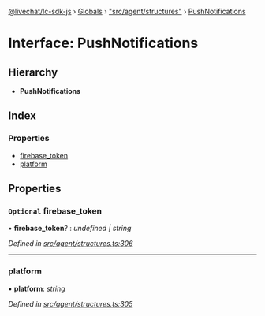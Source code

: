 [@livechat/lc-sdk-js](../README.md) › [Globals](../globals.md) › ["src/agent/structures"](../modules/_src_agent_structures_.md) › [PushNotifications](_src_agent_structures_.pushnotifications.md)

# Interface: PushNotifications

## Hierarchy

* **PushNotifications**

## Index

### Properties

* [firebase_token](_src_agent_structures_.pushnotifications.md#optional-firebase_token)
* [platform](_src_agent_structures_.pushnotifications.md#platform)

## Properties

### `Optional` firebase_token

• **firebase_token**? : *undefined | string*

*Defined in [src/agent/structures.ts:306](https://github.com/livechat/lc-sdk-js/blob/efba8ac/src/agent/structures.ts#L306)*

___

###  platform

• **platform**: *string*

*Defined in [src/agent/structures.ts:305](https://github.com/livechat/lc-sdk-js/blob/efba8ac/src/agent/structures.ts#L305)*
